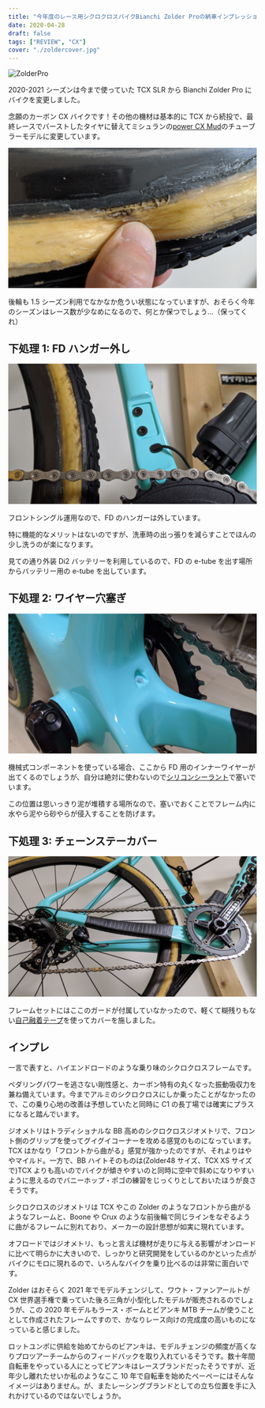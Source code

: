 ```yaml
---
title: "今年度のレース用シクロクロスバイクBianchi Zolder Proの納車インプレッション"
date: 2020-04-28
draft: false
tags: ["REVIEW", "CX"]
cover: "./zoldercover.jpg"
---
```


![ZolderPro](./zoldercover.jpg)

2020-2021 シーズンは今まで使っていた TCX SLR から Bianchi Zolder Pro にバイクを変更しました。

念願のカーボン CX バイクです！その他の機材は基本的に TCX から続投で、最終レースでバーストしたタイヤに替えてミシュランの[power CX Mud](https://amzn.to/35cWauv)のチューブラーモデルに変更しています。

![剥がれかけのタイヤ](./tyre_danger.jpg)

後輪も 1.5 シーズン利用でなかなか危うい状態になっていますが、おそらく今年のシーズンはレース数が少なめになるので、何とか保つでしょう…（保ってくれ）

## 下処理 1: FD ハンガー外し

![FDマウント外し](./fd_mount.jpg)

フロントシングル運用なので、FD のハンガーは外しています。

特に機能的なメリットはないのですが、洗車時の出っ張りを減らすことでほんの少し洗うのが楽になります。

見ての通り外装 Di2 バッテリーを利用しているので、FD の e-tube を出す場所からバッテリー用の e-tube を出しています。

## 下処理 2: ワイヤー穴塞ぎ

![シリコンシーラント](./hole_seal.jpg)

機械式コンポーネントを使っている場合、ここから FD 用のインナーワイヤーが出てくるのでしょうが、自分は絶対に使わないので[シリコンシーラント](https://amzn.to/3bMVoqF)で塞いでいます。

この位置は思いっきり泥が堆積する場所なので、塞いでおくことでフレーム内に水やら泥やら砂やらが侵入することを防げます。

## 下処理 3: チェーンステーカバー

![chainstaycover](./chainstaycover.jpg)

フレームセットにはここのガードが付属していなかったので、軽くて糊残りもない[自己融着テープ](https://amzn.to/3bMWVgi)を使ってカバーを施しました。

## インプレ

一言で表すと、ハイエンドロードのような乗り味のシクロクロスフレームです。

ペダリングパワーを逃さない剛性感と、カーボン特有の丸くなった振動吸収力を兼ね備えています。今までアルミのシクロクロスにしか乗ったことがなかったので、この乗り心地の改善は予想していたと同時に C1 の長丁場では確実にプラスになると踏んでいます。

ジオメトリはトラディショナルな BB 高めのシクロクロスジオメトリで、フロント側のグリップを使ってグイグイコーナーを攻める感覚のものになっています。TCX はかなり「フロントから曲がる」感覚が強かったのですが、それよりはややマイルド。一方で、BB ハイトそのものは(Zolder48 サイズ、TCX XS サイズで)TCX よりも高いのでバイクが傾きやすいのと同時に空中で斜めになりやすいように思えるのでバニーホップ・ポゴの練習をじっくりとしておいたほうが良さそうです。

シクロクロスのジオメトリは TCX やこの Zolder のようなフロントから曲がるようなフレームと、Boone や Crux のような前後輪で同じラインをなぞるように曲がるフレームに別れており、メーカーの設計思想が如実に現れています。

オフロードではジオメトリ、もっと言えば機材が走りに与える影響がオンロードに比べて明らかに大きいので、しっかりと研究開発をしているのかといった点がバイクにモロに現れるので、いろんなバイクを乗り比べるのは非常に面白いです。

Zolder はおそらく 2021 年でモデルチェンジして、ワウト・ファンアールトが CX 世界選手権で乗っていた後ろ三角が小型化したモデルが販売されるのでしょうが、この 2020 年モデルもラース・ボームとビアンキ MTB チームが使うこととして作成されたフレームですので、かなりレース向けの完成度の高いものになっていると感じました。

ロットユンボに供給を始めてからのビアンキは、モデルチェンジの頻度が高くなりプロツアーチームからのフィードバックを取り入れているそうです。数十年間自転車をやっている人にとってビアンキはレースブランドだったそうですが、近年少し離れたせいか私のようなここ 10 年で自転車を始めたペーペーにはそんなイメージはありません。が、またレーシングブランドとしての立ち位置を手に入れかけているのではないでしょうか。

<linkBox isAmazonLink url="https://www.amazon.co.jp/dp/B07W8FZJW6/?tag=gensobunya-22" />
